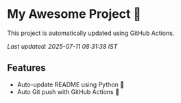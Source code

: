 # My Awesome Project 🚀

This project is automatically updated using GitHub Actions.

_Last updated: 2025-07-11 08:31:38 IST_

## Features
- Auto-update README using Python 🐍
- Auto Git push with GitHub Actions 🤖
